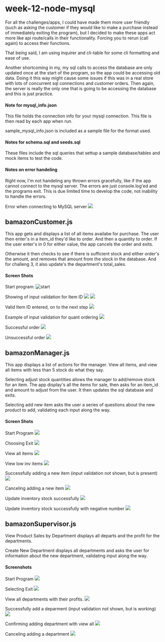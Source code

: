 # week-12-node-mysql

For all the challenges/apps, I could have made them more user friendly (such as asking the customer if they would like to make a purchase instead of immediately exiting the program), but I decided to make these apps act more like api route/calls in their functionality.  Forcing you to rerun (call again) to access their functions.

That being said, I am using inquirer and cli-table for some cli formatting and ease of use.

Another shortcoming in my, my sql calls to access the database are only updated once at the start of the program, so the app could be accessing old data.  Doing it this way might cause some issues if this was in a real store with lots of concurrent sql connections and customer orders.  Then again, the server is really the only one that is going to be accessing the database and this is just practice.

#### Note for mysql_info.json
This file holds the connection info for your mysql connection.  This file is then read by each app when run.

sample_mysql_info.json is included as a sample file for the format used.

#### Notes for schema.sql and seeds.sql

These files include the sql queries that settup a sample database/tables and mock items to test the code.

#### Notes on error handeling

Right now, I'm not handeling any thrown errors gracefully, like if the app cannot connect to the mysql server.  The errors are just console.log'ed and the programs exit.  This is due limited time to develop the code, not inability to handle the errors.

Error when connecting to MySQL server
![](images/cant_connect_mysql.png?raw=true "")

## bamazonCustomer.js

This app gets and displays a list of all items availabe for purchase.  The user then enter's in a item_id they'd like to order.  And then a quantity to order.  If the user enter's in 0 for either value, the app cancels the order and exits.

Otherwise it then checks to see if there is sufficient stock and either order's the amount, and removes that amount from the stock in the database.  And for challeng 3, it also update's the department's total_sales.

#### Screen Shots
Start program:
![start](images/customer_1_start_program.png?raw=true "Start Program")

Showing of input validation for Item ID
![](images/customer_2_id_not_number.png?raw=true "")
![](images/customer_3_id_not_number.png?raw=true "")

Valid Item ID entered, on to the next step
![](images/customer_4_valid_id.png?raw=true "")

Example of input validation for quant ordering
![](images/customer_7_invalid_quant_negative.png?raw=true "")

Successful order
![](images/customer_10_successful_order.png?raw=true "")

Unsuccessful order
![](images/customer_11_unsuccessful_order.png?raw=true "")


## bamazonManager.js

This app displays a list of actions for the manager.  View all items, and view all items with less than 5 stock do what they say. 

Selecting adjust stock quantities allows the manager to add/remove stock for an item.  The app display's all the items for sale, then asks for an item_id and amount to adjust from the user.  It then updates the sql database and exits.

Selecting add new item asks the user a series of questions about the new product to add, validating each input along the way.

#### Screen Shots

Start Program
![](images/manager_01_start_program.png?raw=true "")

Choosing Exit
![](images/manager_02_exit.png?raw=true "")

View all items
![](images/manager_03_view_all.png?raw=true "")

View low inv items
![](images/manager_04_view_low.png?raw=true "")

Successfully adding a new item (input validation not shown, but is present)
![](images/manager_05_add_item_successful.png?raw=true "")

Canceling adding a new item
![](images/manager_06_add_item_cancel.png?raw=true "")

Update inventory stock successfully
![](images/manager_07_update_inv_success.png?raw=true "")

Update inventory stock successfully with negative number
![](images/manager_08_update_inv_success_with_neg.png?raw=true "")



## bamazonSupervisor.js

View Product Sales by Department displays all departs and the profit for the departments.

Create New Department displays all departments and asks the user for information about the new department, validating input along the way.

#### Screenshots

Start Program
![](images/supervisor_01_start_program.png?raw=true "")

Selecting Exit
![](images/supervisor_02_exit.png?raw=true "")

View all departments with their profits.
![](images/supervisor_03_view_department.png?raw=true "")

Successfully add a deparment (input validation not shown, but is working)
![](images/supervisor_04_add_department_successs.png?raw=true "")

Confirming adding department with view all
![](images/supervisor_05_add_department_successs_confirm.png?raw=true "")

Canceling adding a department
![](images/supervisor_06_add_department_cancel.png?raw=true "")